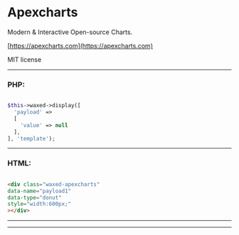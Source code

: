 # Apexcharts

Modern & Interactive Open-source Charts.

[https://apexcharts.com](https://apexcharts.com)

MIT license

---
### PHP:

```php

$this->waxed->display([
  'payload' =>
  [
    'value' => null
  ],
], 'template');


```
---
### HTML:

```html

<div class="waxed-apexcharts"
data-name="payload1"
data-type="donut"
style="width:600px;"
></div>


```
---
---
